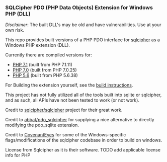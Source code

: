 ### SQLCipher PDO (PHP Data Objects) Extension for Windows PHP (DLL)

*Disclaimer*: The built DLL's may be old and have vulnerabilities. Use at your own risk.

This repo provides built versions of a PHP PDO interface for [sqlcipher](https://github.com/sqlcipher/sqlcipher) as a Windows PHP extension (DLL).

Currently there are compiled versions for:
 - [PHP 7.1](dist/php71) (built from PHP 7.1.11)
 - [PHP 7.0](dist/php70) (built from PHP 7.0.25)
 - [PHP 5.6](dist/php56) (built from PHP 5.6.38)
 
For Building the extension yourself, see the [build instructions](examples/BUILD.md).

This project has not fully utilized all of the tools built into sqlite or sqlcipher, and as such, all APIs have not been tested to work (or not work).

Credit to [sqlcipher/sqlcipher](https://github.com/sqlcipher/sqlcipher) project for their great work.

Credit to [abbat/pdo_sqlcipher](https://github.com/abbat/pdo_sqlcipher/blob/master/README.en.md) for supplying a nice alternative to directly modifying the pdo_sqlite extension.

Credit to [CovenantEyes](https://github.com/CovenantEyes/sqlcipher-windows) for some of the Windows-specific flags/modifications of the sqlcipher codebase in order to build on windows.

License from Sqlcipher as it is their software.
TODO add applicable license info for PHP
